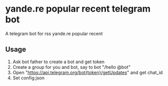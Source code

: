 # yande.re popular recent telegram bot

A telegram bot for rss yande.re popular recent

## Usage

1. Ask bot father to create a bot and get token
2. Create a group for you and bot, say to bot "/hello @bot"
3. Open "https://api.telegram.org/bot{token}/getUpdates" and get chat_id
4. Set config.json

